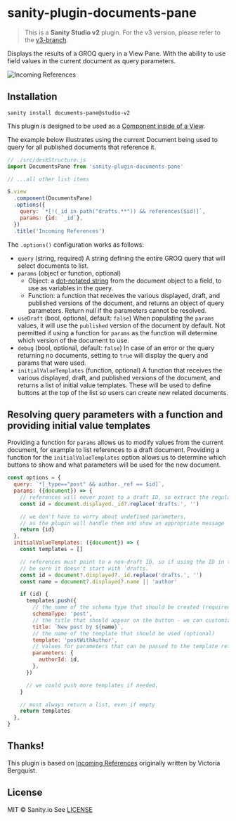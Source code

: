 # sanity-plugin-documents-pane

> This is a **Sanity Studio v2** plugin.
> For the v3 version, please refer to the [v3-branch](https://github.com/sanity-io/sanity-plugin-documents-pane).

Displays the results of a GROQ query in a View Pane. With the ability to use field values in the current document as query parameters.

![Incoming References](https://user-images.githubusercontent.com/9684022/121202594-52bc6180-c86d-11eb-897d-f418047b3d22.png)

## Installation

```
sanity install documents-pane@studio-v2
```

This plugin is designed to be used as a [Component inside of a View](https://www.sanity.io/docs/structure-builder-reference#c0c8284844b7).

The example below illustrates using the current Document being used to query for all published documents that reference it.

```js
// ./src/deskStructure.js
import DocumentsPane from 'sanity-plugin-documents-pane'

// ...all other list items

S.view
  .component(DocumentsPane)
  .options({
    query: `*[!(_id in path("drafts.**")) && references($id)]`,
    params: {id: `_id`},
  })
  .title('Incoming References')
```

The `.options()` configuration works as follows:

- `query` (string, required) A string defining the entire GROQ query that will select documents to list.
- `params` (object or function, optional)
  - Object: a [dot-notated string](https://www.npmjs.com/package/dlv) from the document object to a field, to use as variables in the query.
  - Function: a function that receives the various displayed, draft, and published versions of the document, and returns an object of query parameters. Return null if the parameters cannot be resolved.
- `useDraft` (bool, optional, default: `false`) When populating the `params` values, it will use the `published` version of the document by default. Not permitted if using a function for `params` as the function will determine which version of the document to use.
- `debug` (bool, optional, default: `false`) In case of an error or the query returning no documents, setting to `true` will display the query and params that were used.
- `initialValueTemplates` (function, optional) A function that receives the various displayed, draft, and published versions of the document, and returns a list of initial value templates. These will be used to define buttons at the top of the list so users can create new related documents.

## Resolving query parameters with a function and providing initial value templates

Providing a function for `params` allows us to modify values from the current document, for example to list references to a draft document. Providing a function for the `initialValueTemplates` option allows us to determine which buttons to show and what parameters will be used for the new document.

```js
const options = {
  query: `*[_type=="post" && author._ref == $id]`,
  params: ({document}) => {
    // references will never point to a draft ID, so extract the regular ID
    const id = document.displayed._id?.replace('drafts.', '')

    // we don't have to worry about undefined parameters,
    // as the plugin will handle them and show an appropriate message
    return {id}
  },
  initialValueTemplates: ({document}) => {
    const templates = []

    // references must point to a non-draft ID, so if using the ID in the template,
    // be sure it doesn't start with `drafts.`
    const id = document?.displayed?._id.replace('drafts.', '')
    const name = document?.displayed?.name || 'author'

    if (id) {
      templates.push({
        // the name of the schema type that should be created (required)
        schemaType: 'post',
        // the title that should appear on the button - we can customize it (required)
        title: `New post by ${name}`,
        // the name of the template that should be used (optional)
        template: 'postWithAuthor',
        // values for parameters that can be passed to the template referenced above (optional)
        parameters: {
          authorId: id,
        },
      })

      // we could push more templates if needed.
    }

    // must always return a list, even if empty
    return templates
  },
}
```

## Thanks!

This plugin is based on [Incoming References](https://github.com/sanity-io/sanity/tree/victoria/incoming-refs-preview/packages/test-studio/src/previews/incoming-refs) originally written by Victoria Bergquist.

## License

MIT © Sanity.io
See [LICENSE](license)
